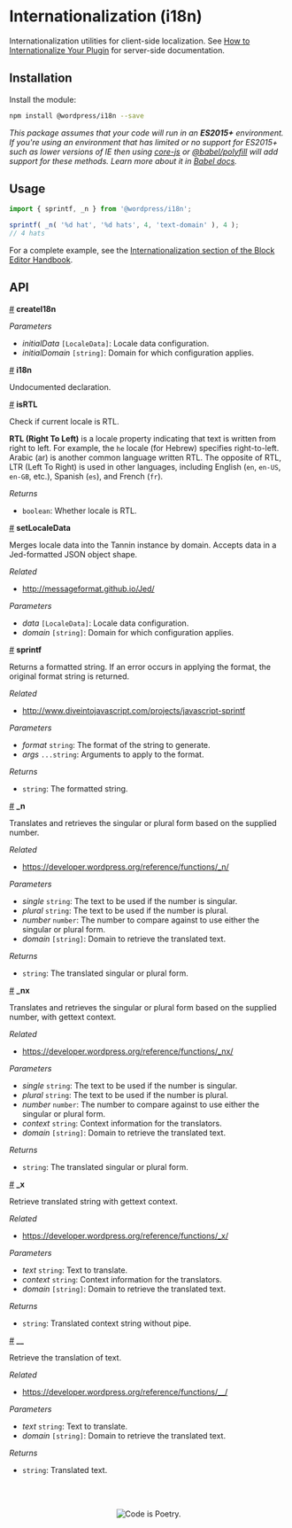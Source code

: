 # Internationalization (i18n)

Internationalization utilities for client-side localization. See [How to Internationalize Your Plugin](https://developer.wordpress.org/plugins/internationalization/how-to-internationalize-your-plugin/) for server-side documentation.

## Installation

Install the module:

```bash
npm install @wordpress/i18n --save
```

_This package assumes that your code will run in an **ES2015+** environment. If you're using an environment that has limited or no support for ES2015+ such as lower versions of IE then using [core-js](https://github.com/zloirock/core-js) or [@babel/polyfill](https://babeljs.io/docs/en/next/babel-polyfill) will add support for these methods. Learn more about it in [Babel docs](https://babeljs.io/docs/en/next/caveats)._

## Usage

```js
import { sprintf, _n } from '@wordpress/i18n';

sprintf( _n( '%d hat', '%d hats', 4, 'text-domain' ), 4 );
// 4 hats
```

For a complete example, see the [Internationalization section of the Block Editor Handbook](https://developer.wordpress.org/block-editor/developers/internationalization/).

## API

<!-- START TOKEN(Autogenerated API docs) -->

<a name="createI18n" href="#createI18n">#</a> **createI18n**

_Parameters_

-   _initialData_ `[LocaleData]`: Locale data configuration.
-   _initialDomain_ `[string]`: Domain for which configuration applies.

<a name="i18n" href="#i18n">#</a> **i18n**

Undocumented declaration.

<a name="isRTL" href="#isRTL">#</a> **isRTL**

Check if current locale is RTL.

**RTL (Right To Left)** is a locale property indicating that text is written from right to left.
For example, the `he` locale (for Hebrew) specifies right-to-left. Arabic (ar) is another common
language written RTL. The opposite of RTL, LTR (Left To Right) is used in other languages,
including English (`en`, `en-US`, `en-GB`, etc.), Spanish (`es`), and French (`fr`).

_Returns_

-   `boolean`: Whether locale is RTL.

<a name="setLocaleData" href="#setLocaleData">#</a> **setLocaleData**

Merges locale data into the Tannin instance by domain. Accepts data in a
Jed-formatted JSON object shape.

_Related_

-   <http://messageformat.github.io/Jed/>

_Parameters_

-   _data_ `[LocaleData]`: Locale data configuration.
-   _domain_ `[string]`: Domain for which configuration applies.

<a name="sprintf" href="#sprintf">#</a> **sprintf**

Returns a formatted string. If an error occurs in applying the format, the
original format string is returned.

_Related_

-   <http://www.diveintojavascript.com/projects/javascript-sprintf>

_Parameters_

-   _format_ `string`: The format of the string to generate.
-   _args_ `...string`: Arguments to apply to the format.

_Returns_

-   `string`: The formatted string.

<a name="_n" href="#_n">#</a> **\_n**

Translates and retrieves the singular or plural form based on the supplied
number.

_Related_

-   <https://developer.wordpress.org/reference/functions/_n/>

_Parameters_

-   _single_ `string`: The text to be used if the number is singular.
-   _plural_ `string`: The text to be used if the number is plural.
-   _number_ `number`: The number to compare against to use either the singular or plural form.
-   _domain_ `[string]`: Domain to retrieve the translated text.

_Returns_

-   `string`: The translated singular or plural form.

<a name="_nx" href="#_nx">#</a> **\_nx**

Translates and retrieves the singular or plural form based on the supplied
number, with gettext context.

_Related_

-   <https://developer.wordpress.org/reference/functions/_nx/>

_Parameters_

-   _single_ `string`: The text to be used if the number is singular.
-   _plural_ `string`: The text to be used if the number is plural.
-   _number_ `number`: The number to compare against to use either the singular or plural form.
-   _context_ `string`: Context information for the translators.
-   _domain_ `[string]`: Domain to retrieve the translated text.

_Returns_

-   `string`: The translated singular or plural form.

<a name="_x" href="#_x">#</a> **\_x**

Retrieve translated string with gettext context.

_Related_

-   <https://developer.wordpress.org/reference/functions/_x/>

_Parameters_

-   _text_ `string`: Text to translate.
-   _context_ `string`: Context information for the translators.
-   _domain_ `[string]`: Domain to retrieve the translated text.

_Returns_

-   `string`: Translated context string without pipe.

<a name="__" href="#__">#</a> **\_\_**

Retrieve the translation of text.

_Related_

-   <https://developer.wordpress.org/reference/functions/__/>

_Parameters_

-   _text_ `string`: Text to translate.
-   _domain_ `[string]`: Domain to retrieve the translated text.

_Returns_

-   `string`: Translated text.


<!-- END TOKEN(Autogenerated API docs) -->

<br/><br/><p align="center"><img src="https://s.w.org/style/images/codeispoetry.png?1" alt="Code is Poetry." /></p>
